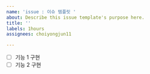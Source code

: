 ```yaml
---
name: 'issue : 이슈 템플릿 '
about: Describe this issue template's purpose here.
title: ''
labels: 1hours
assignees: choiyongjun11

---
```


- [ ] 기능 1 구현
- [ ] 기능 2 구현
